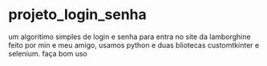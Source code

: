 # projeto_login_senha
 um algoritimo simples de login e senha para entra no site da lamborghine feito por min e meu amigo, usamos python e duas bliotecas customtkinter e selenium. faça bom uso
